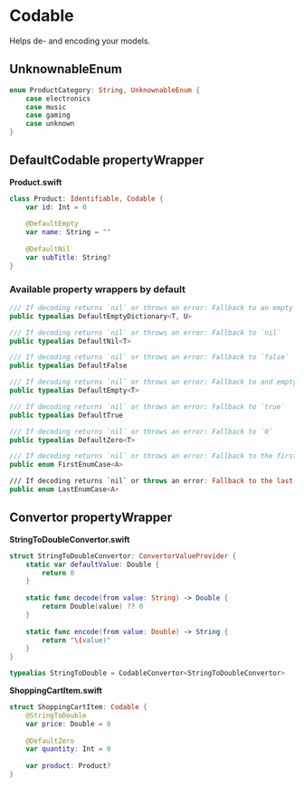 # Codable

Helps de- and encoding your models.

## UnknownableEnum

```swift
enum ProductCategory: String, UnknownableEnum {
    case electronics
    case music
    case gaming
    case unknown
}

```

## DefaultCodable propertyWrapper

**Product.swift**

```swift
class Product: Identifiable, Codable {    
    var id: Int = 0
    
    @DefaultEmpty
    var name: String = ""
    
    @DefaultNil
    var subTitle: String?
}    
``` 

### Available property wrappers by default

```swift
/// If decoding returns `nil` or throws an error: Fallback to an empty array
public typealias DefaultEmptyDictionary<T, U> 

/// If decoding returns `nil` or throws an error: Fallback to `nil`
public typealias DefaultNil<T>

/// If decoding returns `nil` or throws an error: Fallback to `false`
public typealias DefaultFalse

/// If decoding returns `nil` or throws an error: Fallback to and empty string (`""`) or array (`[]`)
public typealias DefaultEmpty<T>

/// If decoding returns `nil` or throws an error: Fallback to `true`
public typealias DefaultTrue

/// If decoding returns `nil` or throws an error: Fallback to `0`
public typealias DefaultZero<T>

/// If decoding returns `nil` or throws an error: Fallback to the first enum element
public enum FirstEnumCase<A>

/// If decoding returns `nil` or throws an error: Fallback to the last enum element
public enum LastEnumCase<A>
```

## Convertor propertyWrapper

**StringToDoubleConvertor.swift**

```swift
struct StringToDoubleConvertor: ConvertorValueProvider {
    static var defaultValue: Double {
        return 0
    }
    
    static func decode(from value: String) -> Double {
        return Double(value) ?? 0
    }
    
    static func encode(from value: Double) -> String {
        return "\(value)"
    }
}

typealias StringToDouble = CodableConvertor<StringToDoubleConvertor>
```

**ShoppingCartItem.swift**

```swift
struct ShoppingCartItem: Codable {
    @StringToDouble
    var price: Double = 0
    
    @DefaultZero
    var quantity: Int = 0
    
    var product: Product?
}
